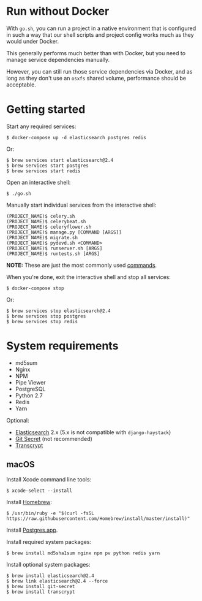 Run without Docker
==================

With `go.sh`, you can run a project in a native environment that is configured
in such a way that our shell scripts and project config works much as they
would under Docker.

This generally performs much better than with Docker, but you need to manage
service dependencies manually.

However, you can still run those service dependencies via Docker, and as long as
they don't use an `osxfs` shared volume, performance should be acceptable.


Getting started
===============

Start any required services:

    $ docker-compose up -d elasticsearch postgres redis

Or:

    $ brew services start elasticsearch@2.4
    $ brew services start postgres
    $ brew services start redis

Open an interactive shell:

    $ ./go.sh

Manually start individual services from the interactive shell:

    (PROJECT_NAME)$ celery.sh
    (PROJECT_NAME)$ celerybeat.sh
    (PROJECT_NAME)$ celeryflower.sh
    (PROJECT_NAME)$ manage.py [COMMAND [ARGS]]
    (PROJECT_NAME)$ migrate.sh
    (PROJECT_NAME)$ pydevd.sh <COMMAND>
    (PROJECT_NAME)$ runserver.sh [ARGS]
    (PROJECT_NAME)$ runtests.sh [ARGS]

**NOTE:** These are just the most commonly used [commands](commands.md).

When you're done, exit the interactive shell and stop all services:

    $ docker-compose stop

Or:

    $ brew services stop elasticsearch@2.4
    $ brew services stop postgres
    $ brew services stop redis


System requirements
===================

* md5sum
* Nginx
* NPM
* Pipe Viewer
* PostgreSQL
* Python 2.7
* Redis
* Yarn

Optional:

* [Elasticsearch](https://www.elastic.co/products/elasticsearch) 2.x (5.x is
  not compatible with `django-haystack`)
* [Git Secret](https://github.com/sobolevn/git-secret) (not recommended)
* [Transcrypt](https://github.com/elasticdog/transcrypt)


macOS
-----

Install Xcode command line tools:

    $ xcode-select --install

Install [Homebrew](http://brew.sh/):

    $ /usr/bin/ruby -e "$(curl -fsSL https://raw.githubusercontent.com/Homebrew/install/master/install)"

Install [Postgres.app](http://postgresapp.com/).

Install required system packages:

    $ brew install md5sha1sum nginx npm pv python redis yarn

Install optional system packages:

    $ brew install elasticsearch@2.4
    $ brew link elasticsearch@2.4 --force
    $ brew install git-secret
    $ brew install transcrypt
